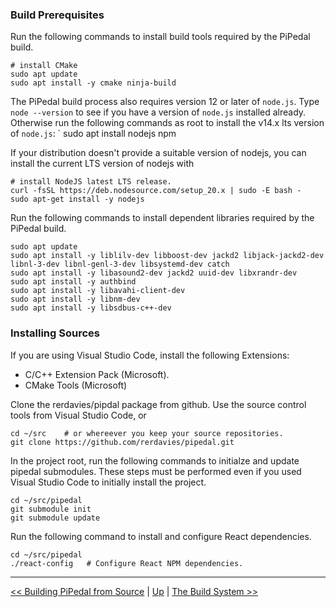 ### Build Prerequisites

Run the following commands to install build tools required by the PiPedal build.

    # install CMake
    sudo apt update
    sudo apt install -y cmake ninja-build

The PiPedal build process also requires version 12 or later of `node.js`. Type `node --version` to see if you have a version 
of `node.js` installed already. Otherwise run the following commands as root to install the v14.x lts version of `node.js`: 
`
   sudo apt install nodejs npm

If your distribution doesn't provide a suitable version of nodejs, you can install the current LTS version of nodejs
with

    # install NodeJS latest LTS release.
    curl -fsSL https://deb.nodesource.com/setup_20.x | sudo -E bash -
    sudo apt-get install -y nodejs


Run the following commands to install dependent libraries required by the PiPedal build.

    sudo apt update
    sudo apt install -y liblilv-dev libboost-dev jackd2 libjack-jackd2-dev libnl-3-dev libnl-genl-3-dev libsystemd-dev catch
    sudo apt install -y libasound2-dev jackd2 uuid-dev libxrandr-dev
    sudo apt install -y authbind
    sudo apt install -y libavahi-client-dev
    sudo apt install -y libnm-dev
    sudo apt install -y libsdbus-c++-dev
    

### Installing Sources

If you are using Visual Studio Code, install the following Extensions:

- C/C++ Extension Pack (Microsoft).
- CMake Tools (Microsoft)

Clone the rerdavies/pipdal package from github. Use the source control tools from Visual Studio Code, or 
   
    cd ~/src    # or whereever you keep your source repositories.
    git clone https://github.com/rerdavies/pipedal.git 
   
In the project root, run the following commands to initialze and update pipedal submodules. These steps 
must be performed even if you used Visual Studio Code to initially install the project.

    cd ~/src/pipedal
    git submodule init
    git submodule update
   
Run the following command to install and configure React dependencies.

    cd ~/src/pipedal
    ./react-config   # Configure React NPM dependencies.
   
--------------------------   
[<< Building PiPedal from Source](BuildingPiPedalFromSource.md) | [Up](Documentation.md) | [The Build System >>](TheBuildSystem.md)
 
